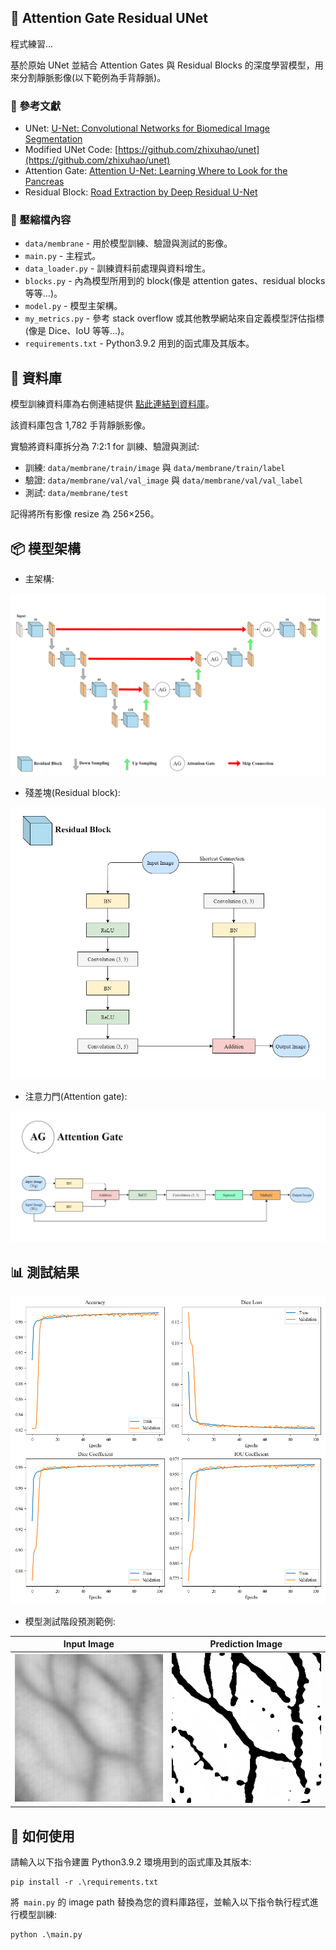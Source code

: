## 📝 Attention Gate Residual UNet
程式練習...

基於原始 UNet 並結合 Attention Gates 與 Residual Blocks 的深度學習模型，用來分割靜脈影像(以下範例為手背靜脈)。

### 🔗 參考文獻
- UNet: [U-Net: Convolutional Networks for Biomedical Image Segmentation](https://arxiv.org/abs/1505.04597)
- Modified UNet Code: [https://github.com/zhixuhao/unet](https://github.com/zhixuhao/unet)
- Attention Gate: [Attention U-Net: Learning Where to Look for the Pancreas](https://arxiv.org/abs/1804.03999)
- Residual Block: [Road Extraction by Deep Residual U-Net](https://arxiv.org/abs/1711.10684)

### 📁 壓縮檔內容
- `data/membrane` - 用於模型訓練、驗證與測試的影像。
- `main.py` - 主程式。
- `data_loader.py` - 訓練資料前處理與資料增生。
- `blocks.py` - 內為模型所用到的 block(像是 attention gates、residual blocks 等等...)。
- `model.py` - 模型主架構。
- `my_metrics.py` - 參考 stack overflow 或其他教學網站來自定義模型評估指標(像是 Dice、IoU 等等...)。
- `requirements.txt` - Python3.9.2 用到的函式庫及其版本。

## 📁 資料庫
模型訓練資料庫為右側連結提供 [點此連結到資料庫](https://github.com/wilchesf/dorsalhandveins)。

該資料庫包含 1,782 手背靜脈影像。

實驗將資料庫拆分為 7:2:1 for 訓練、驗證與測試:
- 訓練: `data/membrane/train/image` 與 `data/membrane/train/label`
- 驗證: `data/membrane/val/val_image` 與 `data/membrane/val/val_label`
- 測試: `data/membrane/test`

記得將所有影像 resize 為 256×256。

## 📦 模型架構
- 主架構:
  
![main](image/0.png)


- 殘差塊(Residual block):

![Residual](image/1.png)


- 注意力門(Attention gate):

![Attention](image/2.png)


## 📊 測試結果

![metrics](image/3.png)

- 模型測試階段預測範例:

| Input Image | Prediction Image |
|-------------|------------------|
| ![input](data/membrane/test/4.png) | ![prediction](data/membrane/test/4_predict.png) |

## 🚀 如何使用
請輸入以下指令建置 Python3.9.2 環境用到的函式庫及其版本:
```
pip install -r .\requirements.txt
```
將` main.py` 的 image path 替換為您的資料庫路徑，並輸入以下指令執行程式進行模型訓練:
```
python .\main.py 
```
